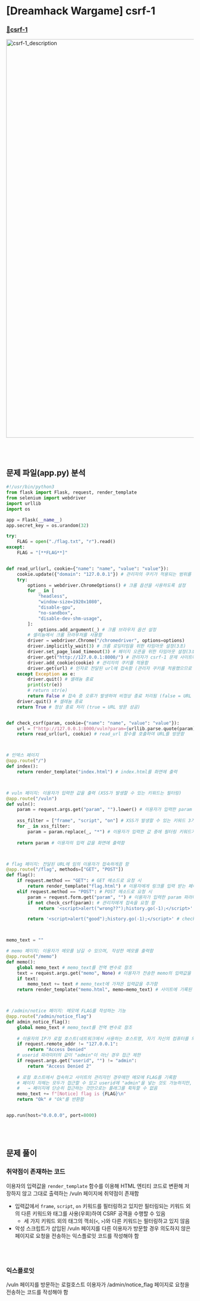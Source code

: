 # [Dreamhack Wargame] csrf-1
### [🚩csrf-1](https://dreamhack.io/wargame/challenges/26/)
  <img width="1071" alt="csrf-1_description" src="https://github.com/augustf86/Today_I_Learn/assets/122844932/2c53676d-0c28-4074-95a2-6abacc85133d">

<br/><br/>

## 문제 파일(app.py) 분석
```python
#!/usr/bin/python3
from flask import Flask, request, render_template
from selenium import webdriver
import urllib
import os

app = Flask(__name__)
app.secret_key = os.urandom(32)

try:
    FLAG = open("./flag.txt", "r").read()
except:
    FLAG = "[**FLAG**]"


def read_url(url, cookie={"name": "name", "value": "value"}):
    cookie.update({"domain": "127.0.0.1"}) # 관리자의 쿠키가 적용되는 범위를 로컬 호스트(127.0.0.1)로 제한되도록 설정
    try:
        options = webdriver.ChromeOptions() # 크롬 옵션을 사용하도록 설정
        for _ in [
            "headless",
            "window-size=1920x1080",
            "disable-gpu",
            "no-sandbox",
            "disable-dev-shm-usage",
        ]:
            options.add_argument(_) # 크롬 브라우저 옵션 설정
        # 셀리늄에서 크롬 브라우저를 사용함
        driver = webdriver.Chrome("/chromedriver", options=options)
        driver.implicitly_wait(3) # 크롬 로딩타임을 위한 타임아웃 설정(3초)
        driver.set_page_load_timeout(3) # 페이지 오픈을 위한 타임아웃 설정(3초)
        driver.get("http://127.0.0.1:8000/") # 관리자가 csrf-1 문제 사이트에 접속함
        driver.add_cookie(cookie) # 관리자의 쿠키를 적용함
        driver.get(url) # 인자로 전달된 url에 접속함 (관리자 쿠키를 적용했으므로 관리자 권한으로 접속한 것이 됨)
    except Exception as e:
        driver.quit() # 샐래늄 종료
        print(str(e))
        # return str(e)
        return False # 접속 중 오류가 발생하여 비정상 종료 처리됨 (false = URL 방문 실패)
    driver.quit() # 셀레늄 종료
    return True # 정상 종료 처리 (true = URL 방문 성공)


def check_csrf(param, cookie={"name": "name", "value": "value"}):
    url = f"http://127.0.0.1:8000/vuln?param={urllib.parse.quote(param)}" # 로컬 URL로 설정
    return read_url(url, cookie) # read_url 함수를 호출하여 URL를 방문함



# 인덱스 페이지
@app.route("/")
def index():
    return render_template("index.html") # index.html를 화면에 출력



# vuln 페이지: 이용자가 입력한 값을 출력 (XSS가 발생할 수 있는 키워드는 필터링)
@app.route("/vuln")
def vuln():
    param = request.args.get("param", "").lower() # 이용자가 입력한 param 값을 가져와 소문자로 변경함
    
    xss_filter = ["frame", "script", "on"] # XSS가 발생할 수 있는 키워드 3가지
    for _ in xss_filter:
        param = param.replace(_, "*") # 이용자가 입력한 값 중에 필터링 키워드가 있는 경우 '*'로 치환함
    
    return param # 이용자의 입력 값을 화면에 출력함



# flag 페이지: 전달된 URL에 임의 이용자가 접속하게끔 함
@app.route("/flag", methods=["GET", "POST"])
def flag():
    if request.method == "GET": # GET 메소드로 요청 시
        return render_template("flag.html") # 이용자에게 링크를 입력 받는 페이지(flag.html)를 출력함
    elif request.method == "POST": # POST 메소드로 요청 시
        param = request.form.get("param", "") # 이용자가 입력한 param 파라미터를 가져온 후
        if not check_csrf(param): # 관리자에게 접속을 요청 함
            return '<script>alert("wrong??");history.go(-1);</script>' # check_csrf 함수의 결과로 false를 반환할 경우(= URL 방문 실패 사) "wrong??" 알림창을 출력

        return '<script>alert("good");history.go(-1);</script>' # check_csrf 함수의 결과로 true를 반환할 경우(= URL 방문 성공 시) "good" 알림창을 출력



memo_text = ""

# memo 페이지: 이용자가 메모를 남길 수 있으며, 작성한 메모를 출력함
@app.route("/memo")
def memo():
    global memo_text # memo_text를 전역 변수로 참조
    text = request.args.get("memo", None) # 이용자가 전송한 memo의 입력값을 가져옴
    if text:
        memo_text += text # memo_text에 가져온 입력값을 추가함
    return render_template("memo.html", memo=memo_text) # 사이트에 기록된 memo_text를 render_template 함수를 이용해 화면에 출력함



# /admin/notice 페이지: 메모에 FLAG를 작성하는 기능
@app.route("/admin/notice_flag")
def admin_notice_flag():
    global memo_text # memo_text를 전역 변수로 참조
    
    # 이용자의 IP가 로컬 호스트(네트워크에서 사용하는 호스트명, 자기 자신의 컴퓨터를 의미함)가 아닌 경우 접근 제한
    if request.remote_addr != "127.0.0.1":
        return "Access Denied"
    # userid 파라미터의 값이 "admin"이 아닌 경우 접근 제한
    if request.args.get("userid", "") != "admin":
        return "Access Denied 2"
    
    # 로컬 호스트에서 접속하고 사이트의 관리자인 경우에만 메모에 FLAG를 기록함
    # 페이지 자체는 모두가 접근할 수 있고 userid에 "admin"을 넣는 것도 가능하지만, 일반 유저가 해당 페이지에 접근할 때의 IP 주소는 조작할 수 없음
    #   → 페이지에 단순히 접근하는 것만으로는 플래그를 획득할 수 없음
    memo_text += f"[Notice] flag is {FLAG}\n"
    return "Ok" # "Ok"를 반환함


app.run(host="0.0.0.0", port=8000)
```

<br/><br/>

## 문제 풀이
### 취약점이 존재하는 코드
이용자의 입력값을 ```render_template``` 함수를 이용해 HTML 엔티티 코드로 변환해 저장하지 않고 그대로 출력하는 /vuln 페이지에 취약점이 존재함
* 입력값에서 ```frame```, ```script```, ```on``` 키워드를 필터링하고 있지만 필터링되는 키워드 외의 다른 키워드와 태그를 사용(우회)하여 CSRF 공격을 수행할 수 있음
	- 세 가지 키워드 외의 태그의 꺽쇠(```<```, ```>```)와 다른 키워드는 필터링하고 있지 않음
* 악성 스크립트가 삽입된 /vuln 페이지를 다른 이용자가 방문할 경우 의도하지 않은 페이지로 요청을 전송하는 익스플로잇 코드를 작성해야 함

<br/><br/>

### 익스플로잇
/vuln 페이지를 방문하는 로컬호스트 이용자가 /admin/notice_flag 페이지로 요청을 전송하는 코드를 작성해야 함

